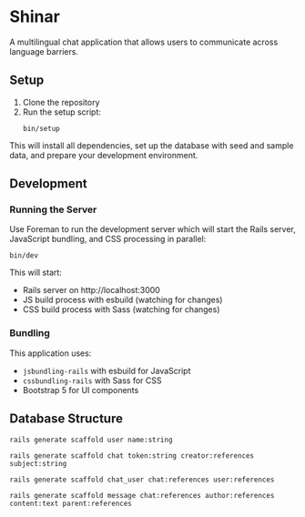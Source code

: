# Shinar

A multilingual chat application that allows users to communicate across language barriers.

## Setup

1. Clone the repository
2. Run the setup script:
   ```
   bin/setup
   ```

This will install all dependencies, set up the database with seed and sample data, and prepare your development environment.

## Development

### Running the Server

Use Foreman to run the development server which will start the Rails server, JavaScript bundling, and CSS processing in parallel:

```
bin/dev
```

This will start:
- Rails server on http://localhost:3000
- JS build process with esbuild (watching for changes)
- CSS build process with Sass (watching for changes)

### Bundling

This application uses:
- `jsbundling-rails` with esbuild for JavaScript
- `cssbundling-rails` with Sass for CSS
- Bootstrap 5 for UI components

## Database Structure

```
rails generate scaffold user name:string
```

```
rails generate scaffold chat token:string creator:references subject:string
```

```
rails generate scaffold chat_user chat:references user:references
```

```
rails generate scaffold message chat:references author:references content:text parent:references
```
